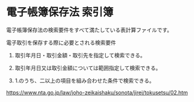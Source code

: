 # 電子帳簿保存法 索引簿

電子帳簿保存法の検索要件をすべて満たしている表計算ファイルです。

電子取引を保存する際に必要とされる検索要件

1. 取引年月日・取引金額・取引先を指定して検索できる。

2. 取引年月日又は取引金額については範囲指定して検索できる。

3. 1.のうち、二以上の項目を組み合わせた条件で検索できる。

https://www.nta.go.jp/law/joho-zeikaishaku/sonota/jirei/tokusetsu/02.htm
